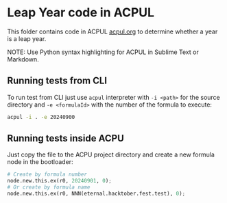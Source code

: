 # Leap Year code in ACPUL

This folder contains code in ACPUL [acpul.org](https://acpul.org/) to determine whether a year is a leap year.

NOTE: Use Python syntax highlighting for ACPUL in Sublime Text or Markdown.

## Running tests from CLI

To run test from CLI just use `acpul` interpreter with `-i <path>` for the source directory and `-e <formulaId>` with the number of the formula to execute:
```sh
acpul -i . -e 20240900
```

## Running tests inside ACPU

Just copy the file to the ACPU project directory and create a new formula node in the bootloader:
```py
# Create by formula number
node.new.this.ex(r0, 20240901, 0);
# Or create by formula name
node.new.this.ex(r0, NNN(eternal.hacktober.fest.test), 0);
```
